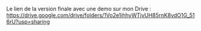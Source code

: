 Le lien de la version finale avec une demo sur mon Drive : https://drive.google.com/drive/folders/1Vo2e1ihhyWTjvUH85rnK8vdO1G_516rU?usp=sharing
